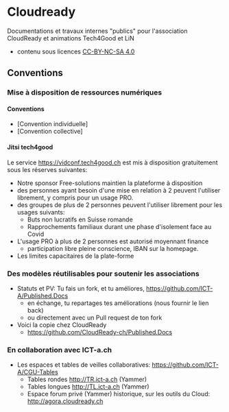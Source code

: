 # Cloudready
Documentations et travaux internes "publics" pour l'association CloudReady et animations Tech4Good et LiN
* contenu sous licences [CC-BY-NC-SA 4.0](https://creativecommons.org/licenses/by-nc-sa/4.0/deed.fr)

## Conventions
### Mise à disposition de ressources numériques
#### Conventions
* [Convention individuelle]
* [Convention collective]

#### Jitsi tech4good
Le service https://vidconf.tech4good.ch est mis à disposition gratuitement sous les réserves suivantes:
* Notre sponsor Free-solutions maintien la plateforme à disposition
* des personnes ayant besoin d'une mise en relation à 2 peuvent l'utiliser librement, y compris pour un usage PRO.
* des groupes de plus de 2 personnes peuvent l'utiliser librement pour les usages suivants:
  * Buts non lucratifs en Suisse romande
  * Rapprochements familiaux durant une phase d'isolement face au Covid
* L'usage PRO à plus de 2 personnes est autorisé moyennant finance
  * participation libre pleine conscience, IBAN sur la homepage.
* Les limites capacitaires de la plate-forme

### Des modèles réutilisables pour soutenir les associations
* Statuts et PV: Tu fais un fork, et tu améliores, https://github.com/ICT-A/Published.Docs
  * en échange, tu repartages tes améliorations (nous fournir le lien back)
  * ou directement avec un Pull request de ton fork
* Voici la copie chez CloudReady
  * https://github.com/CloudReady-ch/Published.Docs

### En collaboration avec ICT-a.ch
* Les espaces et tables de veilles collaboratives: https://github.com/ICT-A/CGU-Tables
  * Tables rondes http://TR.ict-a.ch (Yammer)
  * Tables longues http://TL.ict-a.ch (Yammer)
  * Espace forum privé (Yammer) historique, sur les outils du Cloud: http://agora.cloudready.ch
